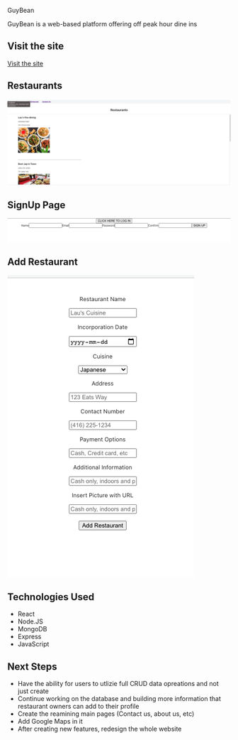 GuyBean

<p>GuyBean is a web-based platform offering off peak hour dine ins</p>


<h2>Visit the site</h2>

[Visit the site](https://guybean-react.herokuapp.com/)

<h2>Restaurants</h2>

![Restaurants](/restaurants.png)

<h2>SignUp Page</h2>

![SignUp Page](/signup.png)

<h2>Add Restaurant</h2>

![Add Restaurant](/addRestaurant.png)

<h2>Technologies Used</h2>

* React
* Node.JS
* MongoDB
* Express
* JavaScript

<h2>Next Steps</h2>

* Have the ability for users to utlizie full CRUD data opreations and not just create
* Continue working on the database and building more information that restaurant owners can add to their profile
* Create the reamining main pages (Contact us, about us, etc)
* Add Google Maps in it
* After creating new features, redesign the whole website
